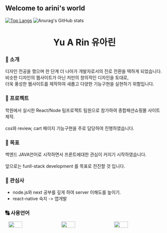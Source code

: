 ## Welcome to arini's world
[![Top Langs](https://github-readme-stats.vercel.app/api/top-langs/?username=yar0103&layout=donut)](https://github.com/yar0103/github-readme-stats)
![Anurag's GitHub stats](https://github-readme-stats.vercel.app/api?username=yar0103&show_icons=true)

<!--
**yar0103/yar0103** is a ✨ _special_ ✨ repository because its `README.md` (this file) appears on your GitHub profile.

Here are some ideas to get you started:

- 🔭 I’m currently working on ...
- 🌱 I’m currently learning ...
- 👯 I’m looking to collaborate on ...
- 🤔 I’m looking for help with ...
- 💬 Ask me about ...
- 📫 How to reach me: ...
- 😄 Pronouns: ...
- ⚡ Fun fact: ...
-->



<h1 align="center"> Yu A Rin 유아린</h1>
<h3>💬 소개</h3>
디자인 전공을 했으며 한 단계 더 나아가 개발자로서의 진로 전환을 택하게 되었습니다.<br/>
비슷한 디자인의 웹사이트가 아닌 저만의 창의적인 디자인을 토대로, <br/>
더욱 풍성한 웹사이트를 제작하여 새롭고 다양한 기능구현을 실현하기 위함입니다.

<h3>📰 프로젝트</h3>
학원에서 실시한 React/Node 팀프로젝트 팀원으로 참가하여 종합패션쇼핑몰 사이트 제작.<br/><br/>
css와 review, cart 페이지 기능구현을 주로 담당하여 진행하였습니다.    

<h3>🚩 목표</h3>
백엔드 JAVA언어로 시작하면서 프론트에대한 관심이 커지기 시작하였습니다.<br/><br/>
앞으로는 funll-stack development 를 목표로 전진할 것 입니다.   

<h3>💛 관심사</h3>
<ul>
  <li>node.js와 next 공부를 깊게 하여 server 이해도를 높이기.</li>
  <li>react-native 숙지 -> 앱개발</li>
</ul>   

<h3>🔠 사용언어</h3>
<div style="display: flex; justify-content: space-between;">
  <img src="https://images.velog.io/images/kim-jaemin420/post/088bbdd3-3c5c-4520-b250-4e67da4e368b/%E1%84%85%E1%85%B5%E1%84%8B%E1%85%A2%E1%86%A8%E1%84%90%E1%85%B3.png" style="height: auto; width: 30%; margin: 0 10px;" />
  <img src="https://modulabs.co.kr/wp-content/uploads/2023/11/image-1536x864.jpeg" style="height: auto; width: 30%; margin: 0 10px;" />
  <img src="https://velog.velcdn.com/images/danny0129/post/0c6e28e6-3109-449d-8263-5eb38404541c/image.jpeg" style="height: auto; width: 30%; margin: 0 10px;" />
</div>

